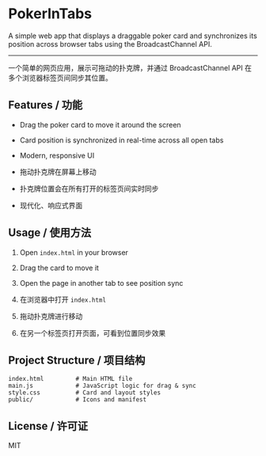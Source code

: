 # PokerInTabs

A simple web app that displays a draggable poker card and synchronizes its position across browser tabs using the BroadcastChannel API.

---

一个简单的网页应用，展示可拖动的扑克牌，并通过 BroadcastChannel API 在多个浏览器标签页间同步其位置。

## Features / 功能

- Drag the poker card to move it around the screen
- Card position is synchronized in real-time across all open tabs
- Modern, responsive UI

- 拖动扑克牌在屏幕上移动
- 扑克牌位置会在所有打开的标签页间实时同步
- 现代化、响应式界面

## Usage / 使用方法

1. Open `index.html` in your browser
2. Drag the card to move it
3. Open the page in another tab to see position sync

4. 在浏览器中打开 `index.html`
5. 拖动扑克牌进行移动
6. 在另一个标签页打开页面，可看到位置同步效果

## Project Structure / 项目结构

```
index.html         # Main HTML file
main.js            # JavaScript logic for drag & sync
style.css          # Card and layout styles
public/            # Icons and manifest
```

## License / 许可证

MIT
